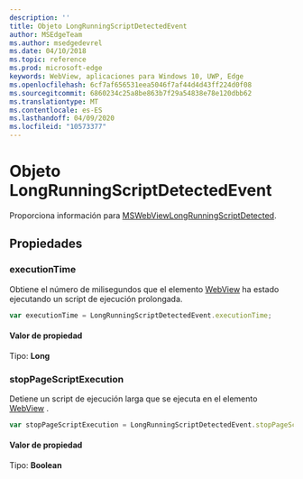 ```yaml
---
description: ''
title: Objeto LongRunningScriptDetectedEvent
author: MSEdgeTeam
ms.author: msedgedevrel
ms.date: 04/10/2018
ms.topic: reference
ms.prod: microsoft-edge
keywords: WebView, aplicaciones para Windows 10, UWP, Edge
ms.openlocfilehash: 6cf7af656531eea5046f7af44d4d43ff224d0f08
ms.sourcegitcommit: 6860234c25a8be863b7f29a54838e78e120dbb62
ms.translationtype: MT
ms.contentlocale: es-ES
ms.lasthandoff: 04/09/2020
ms.locfileid: "10573377"
---
```

# Objeto LongRunningScriptDetectedEvent

Proporciona información para [MSWebViewLongRunningScriptDetected](../webview.md#mswebviewlongrunningscriptdetected).

## Propiedades

### executionTime

Obtiene el número de milisegundos que el elemento [WebView](../webview.md) ha estado ejecutando un script de ejecución prolongada.

```js
var executionTime = LongRunningScriptDetectedEvent.executionTime;
```

#### Valor de propiedad
Tipo: **Long**

### stopPageScriptExecution
Detiene un script de ejecución larga que se ejecuta en el elemento [WebView](../webview.md) .

```js
var stopPageScriptExecution = LongRunningScriptDetectedEvent.stopPageScriptExecution;
```

#### Valor de propiedad
Tipo: **Boolean**
